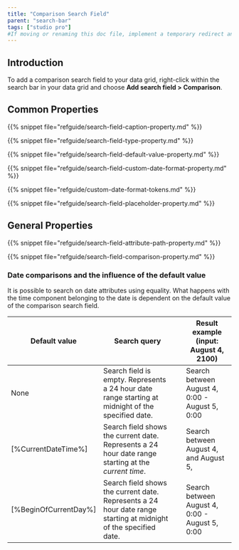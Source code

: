 ```yaml
---
title: "Comparison Search Field"
parent: "search-bar"
tags: ["studio pro"]
#If moving or renaming this doc file, implement a temporary redirect and let the respective team know they should update the URL in the product. See Mapping to Products for more details.
---
```


## Introduction

To add a comparison search field to your data grid, right-click within the search bar in your data grid and choose **Add search field > Comparison**.

## Common Properties

{{% snippet file="refguide/search-field-caption-property.md" %}}

{{% snippet file="refguide/search-field-type-property.md" %}}

{{% snippet file="refguide/search-field-default-value-property.md" %}}

{{% snippet file="refguide/search-field-custom-date-format-property.md" %}}

{{% snippet file="refguide/custom-date-format-tokens.md" %}}

{{% snippet file="refguide/search-field-placeholder-property.md" %}}

## General Properties

{{% snippet file="refguide/search-field-attribute-path-property.md" %}}

{{% snippet file="refguide/search-field-comparison-property.md" %}}

### Date comparisons and the influence of the default value

It is possible to search on date attributes using equality. What happens with the time component belonging to the date is dependent on the default value of the comparison search field.

| Default value | Search query |   | Result example (input: August 4, 2100) |
| --- | --- | --- | --- |
| None | Search field is empty. Represents a 24 hour date range starting at midnight of the specified date. |   | Search between August 4, 0:00 - August 5, 0:00 |
| [%CurrentDateTime%] | Search field shows the current date. Represents a 24 hour date range starting at the _current time_. |   | Search between August 4, <current time> and August 5, <current time> |
| [%BeginOfCurrentDay%] | Search field shows the current date. Represents a 24 hour date range starting at midnight of the specified date. |   | Search between August 4, 0:00 - August 5, 0:00 |
